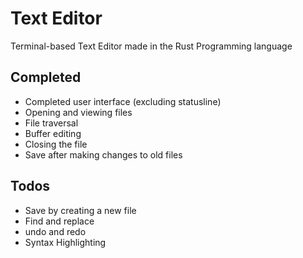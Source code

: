 # Text Editor

Terminal-based Text Editor made in the Rust Programming language


## Completed

- Completed user interface (excluding statusline)
- Opening and viewing files
- File traversal
- Buffer editing
- Closing the file
- Save after making changes to old files

## Todos

- Save by creating a new file
- Find and replace
- undo and redo
- Syntax Highlighting
